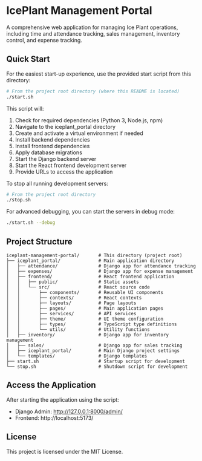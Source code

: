 # IcePlant Management Portal

A comprehensive web application for managing Ice Plant operations, including time and attendance tracking, sales management, inventory control, and expense tracking.

## Quick Start

For the easiest start-up experience, use the provided start script from this directory:

```bash
# From the project root directory (where this README is located)
./start.sh
```

This script will:
1. Check for required dependencies (Python 3, Node.js, npm)
2. Navigate to the iceplant_portal directory
3. Create and activate a virtual environment if needed
4. Install backend dependencies
5. Install frontend dependencies
6. Apply database migrations
7. Start the Django backend server
8. Start the React frontend development server
9. Provide URLs to access the application

To stop all running development servers:

```bash
# From the project root directory
./stop.sh
```

For advanced debugging, you can start the servers in debug mode:

```bash
./start.sh --debug
```

## Project Structure

```
iceplant-management-portal/       # This directory (project root)
├── iceplant_portal/              # Main application directory
│   ├── attendance/               # Django app for attendance tracking
│   ├── expenses/                 # Django app for expense management
│   ├── frontend/                 # React frontend application
│   │   ├── public/               # Static assets
│   │   └── src/                  # React source code
│   │       ├── components/       # Reusable UI components
│   │       ├── contexts/         # React contexts
│   │       ├── layouts/          # Page layouts
│   │       ├── pages/            # Main application pages
│   │       ├── services/         # API services
│   │       ├── theme/            # UI theme configuration
│   │       ├── types/            # TypeScript type definitions
│   │       └── utils/            # Utility functions
│   ├── inventory/                # Django app for inventory management
│   ├── sales/                    # Django app for sales tracking
│   ├── iceplant_portal/          # Main Django project settings
│   └── templates/                # Django templates
├── start.sh                      # Startup script for development
└── stop.sh                       # Shutdown script for development
```

## Access the Application

After starting the application using the script:

- Django Admin: http://127.0.0.1:8000/admin/
- Frontend: http://localhost:5173/

## License

This project is licensed under the MIT License. 